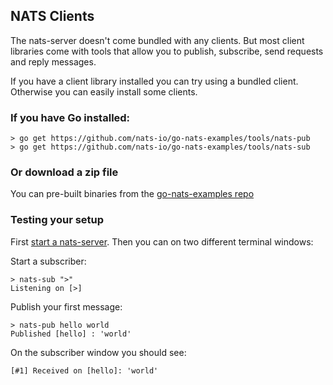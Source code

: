 ## NATS Clients

The nats-server doesn't come bundled with any clients. But most client libraries come with tools that allow you to publish, subscribe, send requests and reply messages.

If you have a client library installed you can try using a bundled client. Otherwise you can easily install some clients.

### If you have Go installed:

```
> go get https://github.com/nats-io/go-nats-examples/tools/nats-pub
> go get https://github.com/nats-io/go-nats-examples/tools/nats-sub
```

### Or download a zip file

You can pre-built binaries from the [go-nats-examples repo](https://github.com/nats-io/go-nats-examples/releases/tag/0.0.50)


### Testing your setup

First [start a nats-server](running.md). Then you can on two different terminal windows:

Start a subscriber:
```
> nats-sub ">"
Listening on [>]
```

Publish your first message:
```
> nats-pub hello world
Published [hello] : 'world'
```

On the subscriber window you should see:

```
[#1] Received on [hello]: 'world'
```
